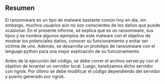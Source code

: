 ## Resumen

El ransomware es un tipo de malware bastante común hoy en día; sin embargo, muchos usuarios aún no son conscientes de los daños que puede ocasionar. En el presente informe, se explica qué es un ransomware, sus tipos y se nombra algunos ejemplos de este malware con el objetivo de mostrar los potenciales daños, conocer su funcionamiento y evitar ser víctima de uno. Además, se desarrolla un prototipo de ransomware con el lenguaje python para una mejor explicación de su funcionamiento.

Antes de la ejecución del código, se debe correr el archivo server.py con el objetivo de levantar un servidor local. Luego, tunelizamos dicho servidor con ngrok. Por último se debe modificar el código dependiendo del servidor y puerto generado por ngrok.
